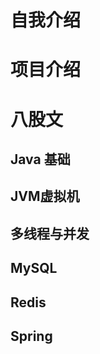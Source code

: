 # 自我介绍


# 项目介绍




# 八股文


## Java 基础


## JVM虚拟机

## 多线程与并发


## MySQL

## Redis


## Spring








